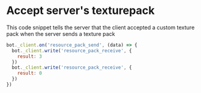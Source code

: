 # Accept server's texturepack

This code snippet tells the server that the client accepted a custom texture pack when the server sends a texture pack

```js
bot._client.on('resource_pack_send', (data) => {
  bot._client.write('resource_pack_receive', {
    result: 3
  })
  bot._client.write('resource_pack_receive', {
    result: 0
  })
})
```
